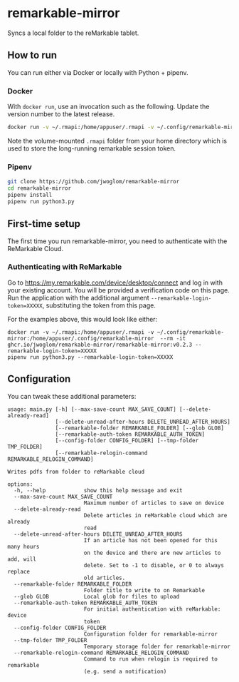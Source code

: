 # remarkable-mirror

Syncs a local folder to the reMarkable tablet.

## How to run

You can run either via Docker or locally with Python + pipenv.

### Docker
With `docker run`, use an invocation such as the following. Update the version number to the latest release.

```bash
docker run -v ~/.rmapi:/home/appuser/.rmapi -v ~/.config/remarkable-mirror:/home/appuser/.config/remarkable-mirror  --rm -it ghcr.io/jwoglom/remarkable-mirror/remarkable-mirror
```

Note the volume-mounted `.rmapi` folder from your home directory which is used to store the long-running remarkable session token.

### Pipenv
```bash
git clone https://github.com/jwoglom/remarkable-mirror
cd remarkable-mirror
pipenv install
pipenv run python3.py
```


## First-time setup
The first time you run remarkable-mirror, you need to authenticate with the ReMarkable Cloud.

### Authenticating with ReMarkable

Go to https://my.remarkable.com/device/desktop/connect and log in with your existing account.
You will be provided a verification code on this page.
Run the application with the additional argument `--remarkable-login-token=XXXXX`, substituting the token from this page.

For the examples above, this would look like either:
```
docker run -v ~/.rmapi:/home/appuser/.rmapi -v ~/.config/remarkable-mirror:/home/appuser/.config/remarkable-mirror  --rm -it ghcr.io/jwoglom/remarkable-mirror/remarkable-mirror:v0.2.3 --remarkable-login-token=XXXXX
pipenv run python3.py --remarkable-login-token=XXXXX
```


## Configuration
You can tweak these additional parameters:

```
usage: main.py [-h] [--max-save-count MAX_SAVE_COUNT] [--delete-already-read]
               [--delete-unread-after-hours DELETE_UNREAD_AFTER_HOURS]
               [--remarkable-folder REMARKABLE_FOLDER] [--glob GLOB]
               [--remarkable-auth-token REMARKABLE_AUTH_TOKEN]
               [--config-folder CONFIG_FOLDER] [--tmp-folder TMP_FOLDER]
               [--remarkable-relogin-command REMARKABLE_RELOGIN_COMMAND]

Writes pdfs from folder to reMarkable cloud

options:
  -h, --help            show this help message and exit
  --max-save-count MAX_SAVE_COUNT
                        Maximum number of articles to save on device
  --delete-already-read
                        Delete articles in reMarkable cloud which are already
                        read
  --delete-unread-after-hours DELETE_UNREAD_AFTER_HOURS
                        If an article has not been opened for this many hours
                        on the device and there are new articles to add, will
                        delete. Set to -1 to disable, or 0 to always replace
                        old articles.
  --remarkable-folder REMARKABLE_FOLDER
                        Folder title to write to on Remarkable
  --glob GLOB           Local glob for files to upload
  --remarkable-auth-token REMARKABLE_AUTH_TOKEN
                        For initial authentication with reMarkable: device
                        token
  --config-folder CONFIG_FOLDER
                        Configuration folder for remarkable-mirror
  --tmp-folder TMP_FOLDER
                        Temporary storage folder for remarkable-mirror
  --remarkable-relogin-command REMARKABLE_RELOGIN_COMMAND
                        Command to run when relogin is required to remarkable
                        (e.g. send a notification)

```
